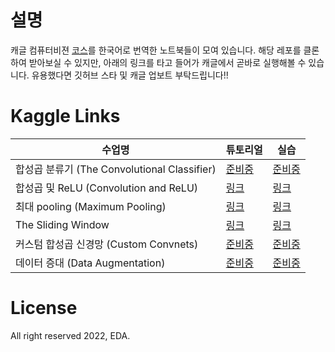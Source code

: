 # 설명
캐글 컴퓨터비젼 [코스](https://www.kaggle.com/learn/computer-vision?rvi=1)를 한국어로 번역한 노트북들이 모여 있습니다. 해당 레포를 클론하여 받아보실 수 있지만, 
아래의 링크를 타고 들어가 캐글에서 곧바로 실행해볼 수 있습니다. 유용했다면 깃허브 스타 및 캐글 업보트 부탁드립니다!!

# Kaggle Links

| 수업명 | 튜토리얼 | 실습 |
| ----- | --- | --- |
| 합성곱 분류기 (The Convolutional Classifier) | [준비중]() | [준비중]() |
| 합성곱 및 ReLU (Convolution and ReLU) | [링크](https://www.kaggle.com/code/vkehfdl1/relu-tutorial?scriptVersionId=102594762) | [링크](https://www.kaggle.com/code/vkehfdl1/convolution-and-relu-korean-ver/notebook) |
| 최대 pooling (Maximum Pooling) | [링크](https://www.kaggle.com/code/vkehfdl1/pooling-tutorial/notebook?scriptVersionId=102629245) | [링크](https://www.kaggle.com/code/vkehfdl1/pooling/notebook) |
| The Sliding Window | [링크](https://www.kaggle.com/code/hyunwookkwon/the-sliding-windows-ver-kor) | [링크](https://www.kaggle.com/code/hyunwookkwon/exercise-the-sliding-window-ver-kor) |
| 커스텀 합성곱 신경망 (Custom Convnets) | [준비중]() | [준비중]() |
| 데이터 증대 (Data Augmentation) | [준비중]() | [준비중]() |

# License
All right reserved 2022, EDA.
